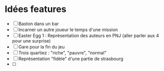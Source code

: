 # Idées features
- [ ] Baston dans un bar
- [ ] Incarner un autre joueur le temps d'une mission
- [ ] Easter Egg 1 : Représentation des auteurs en PNJ (aller parler aux 4 pour une surprise)
- [ ] Gare pour la fin du jeu
- [ ] Trois quartiez : "riche", "pauvre", "normal"
- [ ] Représentation "fidèle" d'une partie de strasbourg
- [ ]